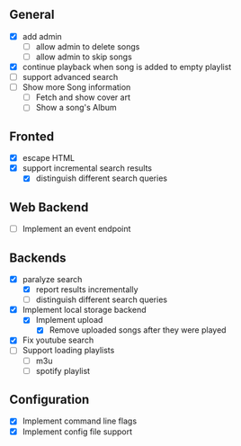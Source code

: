 ## General

- [X] add admin
  - [ ] allow admin to delete songs
  - [ ] allow admin to skip songs
- [X] continue playback when song is added to empty playlist
- [ ] support advanced search
- [ ] Show more Song information
  - [ ] Fetch and show cover art
  - [ ] Show a song's Album

## Fronted

- [X] escape HTML 
- [X] support incremental search results
  - [X] distinguish different search queries

## Web Backend

- [ ] Implement an event endpoint

## Backends

- [X] paralyze search
  - [X] report results incrementally
  - [ ] distinguish different search queries
- [X] Implement local storage backend
  - [X] Implement upload
    - [X] Remove uploaded songs after they were played
- [X] Fix youtube search
- [ ] Support loading playlists
  - [ ] m3u
  - [ ] spotify playlist

## Configuration

- [X] Implement command line flags
- [X] Implement config file support
